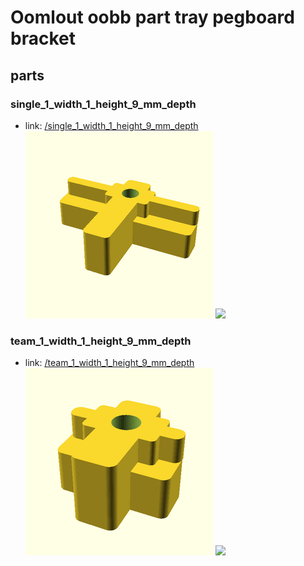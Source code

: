 # Oomlout oobb part tray pegboard bracket


## parts

### single_1_width_1_height_9_mm_depth
* link: [/single_1_width_1_height_9_mm_depth](single_1_width_1_height_9_mm_depth)  
![](single_1_width_1_height_9_mm_depth/3dpr_300.png)  ![](single_1_width_1_height_9_mm_depth/image_300.jpg)
 

### team_1_width_1_height_9_mm_depth
* link: [/team_1_width_1_height_9_mm_depth](team_1_width_1_height_9_mm_depth)  
![](team_1_width_1_height_9_mm_depth/3dpr_300.png)  ![](team_1_width_1_height_9_mm_depth/image_300.jpg)
 

